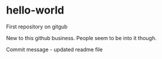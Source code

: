 # hello-world
First repository on gitgub

New to this github business.  People seem to be into it though.

Commit message - updated readme file
